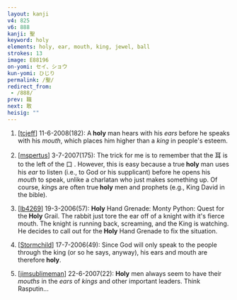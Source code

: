 ```yaml
---
layout: kanji
v4: 825
v6: 888
kanji: 聖
keyword: holy
elements: holy, ear, mouth, king, jewel, ball
strokes: 13
image: E88196
on-yomi: セイ、ショウ
kun-yomi: ひじり
permalink: /聖/
redirect_from:
 - /888/
prev: 職
next: 敢
heisig: ""
---
```


1) [<a href="http://kanji.koohii.com/profile/tcjeff">tcjeff</a>] 11-6-2008(182): A<strong> holy</strong> man hears with his <em>ears</em> before he speaks with his <em>mouth</em>, which places him higher than a <em>king</em> in people&#039;s esteem.

2) [<a href="http://kanji.koohii.com/profile/mspertus">mspertus</a>] 3-7-2007(175): The trick for me is to remember that the 耳 is to the left of the 口 . However, this is easy because a true<strong> holy</strong> man uses his <em>ear</em> to listen (i.e., to God or his supplicant) before he opens his <em>mouth</em> to speak, unlike a charlatan who just makes something up. Of course, <em>king</em>s are often true<strong> holy</strong> men and prophets (e.g., King David in the bible).

3) [<a href="http://kanji.koohii.com/profile/lb4269">lb4269</a>] 19-3-2006(57): <strong>Holy</strong> Hand Grenade: Monty Python: Quest for the<strong> Holy</strong> Grail. The rabbit just tore the ear off of a knight with it&#039;s fierce mouth. The knight is running back, screaming, and the King is watching. He decides to call out for the<strong> Holy</strong> Hand Grenade to fix the situation.

4) [<a href="http://kanji.koohii.com/profile/Stormchild">Stormchild</a>] 17-7-2006(49): Since God will only speak to the people through the king (or so he says, anyway), his ears and mouth are therefore<strong> holy</strong>.

5) [<a href="http://kanji.koohii.com/profile/jimsublimeman">jimsublimeman</a>] 22-6-2007(22): <strong>Holy</strong> men always seem to have their <em>mouths</em> in the <em>ears</em> of <em>kings</em> and other important leaders. Think Rasputin...

